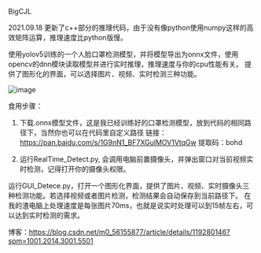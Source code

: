 BigCJL

2021.09.18
更新了c++部分的推理代码，由于没有像python使用numpy这样的高效矩阵运算，推理速度比python版慢。


使用yolov5训练的一个人脸口罩检测模型，并将模型导出为onnx文件，使用opencv的dnn模块读取模型并进行实时推理，推理速度与你的cpu性能有关。
提供了图形化的界面，可以选择图片、视频、实时检测三种功能。

![image](https://user-images.githubusercontent.com/79361803/133790512-1f8df5d1-e5cb-40c3-8f77-200d5503df41.png)


食用步骤：
1. 下载.onnx模型文件，这是我已经训练好的口罩检测模型，放到代码的相同路径下，当然你也可以在代码里自定义路径
链接：https://pan.baidu.com/s/1G9nN1_BF7XGulMOV1VtqGw 
提取码：bohd



2. 运行RealTime_Detect.py, 会调用电脑前置摄像头，并弹出窗口对当前视频实时检测，记得打开你的摄像头权限。

运行GUI_Detece.py，打开一个图形化界面，提供了图片、视频、实时摄像头三种检测功能。若选择视频或者图片检测，检测结果会自动保存到当前路径下。
在我的渣电脑上处理速度是每张图片70ms，也就是说实时处理可以到15帧左右，可以达到实时检测的需求。

博客：https://blog.csdn.net/m0_56155877/article/details/119280146?spm=1001.2014.3001.5501

